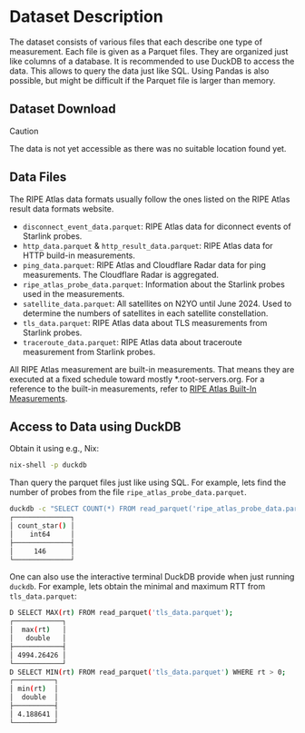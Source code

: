 # Dataset Description

The dataset consists of various files that each describe one type of measurement. Each file is given as a Parquet files. They are organized just like columns of a database.
It is recommended to use DuckDB to access the data. This allows to query the data just like SQL. Using Pandas is also possible, but might be difficult if the Parquet file is larger than memory.

## Dataset Download

> [!CAUTION]
> The data is not yet accessible as there was no suitable location found yet.

## Data Files

The RIPE Atlas data formats usually follow the ones listed on the RIPE Atlas result data formats website.
- `disconnect_event_data.parquet`: RIPE Atlas data for diconnect events of Starlink probes.
- `http_data.parquet` & `http_result_data.parquet`: RIPE Atlas data for HTTP build-in measurements.
- `ping_data.parquet`: RIPE Atlas and Cloudflare Radar data for ping measurements. The Cloudflare Radar is aggregated.
- `ripe_atlas_probe_data.parquet`: Information about the Starlink probes used in the measurements.
- `satellite_data.parquet`: All satellites on N2YO until June 2024. Used to determine the numbers of satellites in each satellite constellation.
- `tls_data.parquet`: RIPE Atlas data about TLS measurements from Starlink probes.
- `traceroute_data.parquet`: RIPE Atlas data about traceroute measurement from Starlink probes.

All RIPE Atlas measurement are built-in measurements. That means they are executed at a fixed schedule toward mostly *.root-servers.org. For a reference to the built-in measurements, refer to [RIPE Atlas Built-In Measurements](https://atlas.ripe.net/docs/getting-started/built-in-measurements).

## Access to Data using DuckDB

Obtain it using e.g., Nix:

```bash
nix-shell -p duckdb
```

Than query the parquet files just like using SQL. For example, lets find the number of probes from the file `ripe_atlas_probe_data.parquet`.

```bash
duckdb -c "SELECT COUNT(*) FROM read_parquet('ripe_atlas_probe_data.parquet');"
┌──────────────┐
│ count_star() │
│    int64     │
├──────────────┤
│     146      │
└──────────────┘
```

One can also use the interactive terminal DuckDB provide when just running `duckdb`. For example, lets obtain the minimal and maximum RTT from `tls_data.parquet`:

```bash
D SELECT MAX(rt) FROM read_parquet('tls_data.parquet');
┌────────────┐
│  max(rt)   │
│   double   │
├────────────┤
│ 4994.26426 │
└────────────┘
D SELECT MIN(rt) FROM read_parquet('tls_data.parquet') WHERE rt > 0;
┌──────────┐
│ min(rt)  │
│  double  │
├──────────┤
│ 4.188641 │
└──────────┘
```

